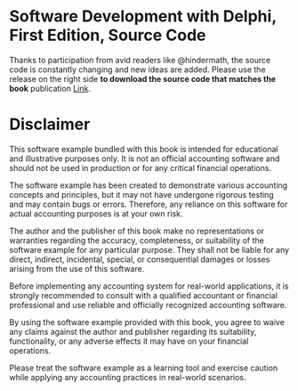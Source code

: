 # Software Development with Delphi, First Edition, Source Code

Thanks to participation from avid readers like @hindermath, the source code is constantly changing and new ideas are added. Please use the release on the right side **to download the source code that matches the book** publication [Link](https://github.com/holgerflick/flixaccounting/releases/tag/rel_edition1).

# Disclaimer
This software example bundled with this book is intended for educational and illustrative purposes only. It is not an official accounting software and should not be used in production or for any critical financial operations.

The software example has been created to demonstrate various accounting concepts and principles, but it may not have undergone rigorous testing and may contain bugs or errors. Therefore, any reliance on this software for actual accounting purposes is at your own risk.

The author and the publisher of this book make no representations or warranties regarding the accuracy, completeness, or suitability of the software example for any particular purpose. They shall not be liable for any direct, indirect, incidental, special, or consequential damages or losses arising from the use of this software.

Before implementing any accounting system for real-world applications, it is strongly recommended to consult with a qualified accountant or financial professional and use reliable and officially recognized accounting software.

By using the software example provided with this book, you agree to waive any claims against the author and publisher regarding its suitability, functionality, or any adverse effects it may have on your financial operations.

Please treat the software example as a learning tool and exercise caution while applying any accounting practices in real-world scenarios.
